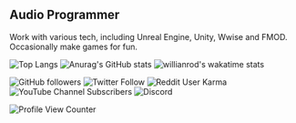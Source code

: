 ## Audio Programmer
Work with various tech, including Unreal Engine, Unity, Wwise and FMOD.
Occasionally make games for fun.

![Top Langs](https://github-readme-stats.vercel.app/api/top-langs/?username=JDSherbert&langs_count=10&layout=compact&theme=tokyonight) ![Anurag's GitHub stats](https://github-readme-stats.vercel.app/api?username=JDSherbert&show_icons=true&theme=tokyonight) ![willianrod's wakatime stats](https://github-readme-stats.vercel.app/api/wakatime?username=JDSherbert&theme=tokyonight) 


<!-- ![Jokes Card](https://readme-jokes.vercel.app/api) -->

![GitHub followers](https://img.shields.io/github/followers/JDSherbert?style=social) ![Twitter Follow](https://img.shields.io/twitter/follow/JDSherbert_?style=social) ![Reddit User Karma](https://img.shields.io/reddit/user-karma/combined/JDSherbert?style=social) ![YouTube Channel Subscribers](https://img.shields.io/youtube/channel/subscribers/UCQWN7zdUfskROpOVrkR2TYg?style=social) ![Discord](https://img.shields.io/discord/664896441747243010?label=SoundHUB%20Discord%20Server&logo=Discord&style=social)

![Profile View Counter](https://komarev.com/ghpvc/?username=JDSherbert)

<!--
https://github.com/JDSherbert#languages--software

https://github.com/JDSherbert#7-day-wakatime-statistics--takes-last-7-days-

**JDSherbert/JDSherbert** is a ✨ _special_ ✨ repository because its `README.md` (this file) appears on your GitHub profile.

Here are some ideas to get you started:

- 🔭 I’m currently working on ...
- 🌱 I’m currently learning ...
- 👯 I’m looking to collaborate on ...
- 🤔 I’m looking for help with ...
- 💬 Ask me about ...
- 📫 How to reach me: ...
- 😄 Pronouns: ...
- ⚡ Fun fact: ...
-->
